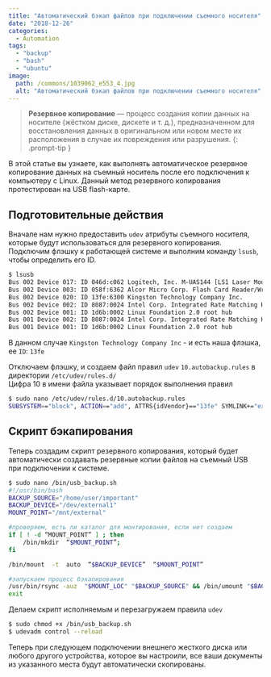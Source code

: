 ```yaml
---
title: "Автоматический бэкап файлов при подключении съемного носителя"
date: "2018-12-26"
categories: 
  - Automation
tags: 
  - "backup"
  - "bash"
  - "ubuntu"
image:
  path: /commons/1039062_e553_4.jpg
  alt: "Автоматический бэкап файлов при подключении съемного носителя"
---
```


> **Резервное копирование** — процесс создания копии данных на носителе (жёстком диске, дискете и т. д.), предназначенном для восстановления данных в оригинальном или новом месте их расположения в случае их повреждения или разрушения.
{: .prompt-tip }

В этой статье вы узнаете, как выполнять автоматическое резервное копирование данных на съемный носитель после его подключения к компьютеру с Linux. Данный метод резервного копирования протестирован на USB flash-карте.

## Подготовительные действия

Вначале нам нужно предоставить `udev` атрибуты съемного носителя, которые будут использоваться для резервного копирования. Подключим флэшку к работающей системе и выполним команду `lsusb`, чтобы определить его ID.

```sh
$ lsusb
Bus 002 Device 017: ID 046d:c062 Logitech, Inc. M-UAS144 [LS1 Laser Mouse]
Bus 002 Device 003: ID 058f:6362 Alcor Micro Corp. Flash Card Reader/Writer
Bus 002 Device 020: ID 13fe:6300 Kingston Technology Company Inc. 
Bus 002 Device 002: ID 8087:0024 Intel Corp. Integrated Rate Matching Hub
Bus 002 Device 001: ID 1d6b:0002 Linux Foundation 2.0 root hub
Bus 001 Device 002: ID 8087:0024 Intel Corp. Integrated Rate Matching Hub
Bus 001 Device 001: ID 1d6b:0002 Linux Foundation 2.0 root hub
```

В данном случае `Kingston Technology Company Inc` - и есть наша флэшка, ее `ID`: `13fe`

Отключаем флэшку, и создаем файл правил `udev` `10.autobackup.rules` в директории `/etc/udev/rules.d/`  
Цифра 10 в имени файла указывает порядок выполнения правил

```sh
$ sudo nano /etc/udev/rules.d/10.autobackup.rules
SUBSYSTEM=="block", ACTION=="add", ATTRS{idVendor}=="13fe" SYMLINK+="external%n", RUN+="/bin/usb_backup.sh"
```

## Скрипт бэкапирования

Теперь создадим скрипт резервного копирования, который будет автоматически создавать резервные копии файлов на съемный USB при подключении к системе.

```sh
$ sudo nano /bin/usb_backup.sh 
#!/usr/bin/bash
BACKUP_SOURCE="/home/user/important"
BACKUP_DEVICE="/dev/external1"
MOUNT_POINT="/mnt/external"

#проверяем, есть ли каталог для монтирования, если нет создаем
if [ ! -d “MOUNT_POINT” ] ; then 
	/bin/mkdir  “$MOUNT_POINT”; 
fi

/bin/mount  -t  auto  “$BACKUP_DEVICE”  “$MOUNT_POINT”

#запускаем процесс бэкапирования
/usr/bin/rsync -auz  "$MOUNT_LOC" "$BACKUP_SOURCE" && /bin/umount "$BACKUP_DEVICE"
exit
```

Делаем скрипт исполняемым и перезагружаем правила `udev`

```sh
$ sudo chmod +x /bin/usb_backup.sh
$ udevadm control --reload
```

Теперь при следующем подключении внешнего жесткого диска или любого другого устройства, которое вы настроили, все ваши документы из указанного места будут автоматически скопированы.
